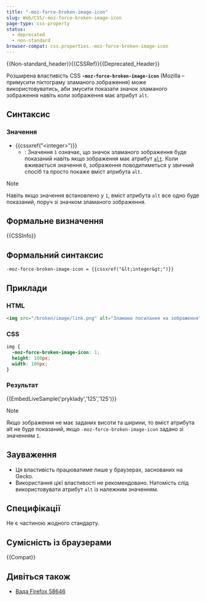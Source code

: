 ```yaml
---
title: "-moz-force-broken-image-icon"
slug: Web/CSS/-moz-force-broken-image-icon
page-type: css-property
status:
  - deprecated
  - non-standard
browser-compat: css.properties.-moz-force-broken-image-icon
---
```


{{Non-standard_header}}{{CSSRef}}{{Deprecated_Header}}

Розширена властивість CSS **`-moz-force-broken-image-icon`** (Mozilla – примусити піктограму зламаного зображення) може використовуватись, аби змусити показати значок зламаного зображення навіть коли зображення має атрибут `alt`.

## Синтаксис

### Значення

- {{cssxref("&lt;integer&gt;")}}
  - : Значення `1` означає, що значок зламаного зображення буде показаний навіть якщо зображення має атрибут [`alt`](/uk/docs/Web/HTML/Element/img#alt). Коли вживається значення `0`, зображення поводитиметься у звичний спосіб та просто покаже вміст атрибута `alt`.

> [!NOTE]
> Навіть якщо значення встановлено у `1`, вміст атрибута `alt` все одно буде показаний, поруч зі значком зламаного зображення.

## Формальне визначення

{{CSSInfo}}

## Формальний синтаксис

```plain
-moz-force-broken-image-icon = {{cssxref("&lt;integer&gt;")}}
```

## Приклади

### HTML

```html
<img src="/broken/image/link.png" alt="Зламане посилання на зображення" />
```

### CSS

```css
img {
  -moz-force-broken-image-icon: 1;
  height: 100px;
  width: 100px;
}
```

### Результат

{{EmbedLiveSample('pryklady','125','125')}}

> [!NOTE]
> Якщо зображення не має заданих висоти та ширини, то вміст атрибута alt не буде показаний, якщо `-moz-force-broken-image-icon` задано зі значенням `1`.

## Зауваження

- Ця властивість працюватиме лише у браузерах, заснованих на Gecko.
- Використання цієї властивості не рекомендовано. Натомість слід використовувати атрибут `alt` із належним значенням.

## Специфікації

Не є частиною жодного стандарту.

## Сумісність із браузерами

{{Compat}}

## Дивіться також

- [Вада Firefox 58646](https://bugzil.la/58646)
